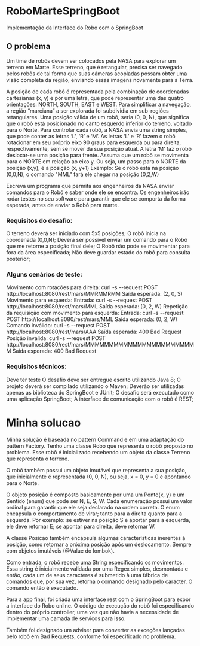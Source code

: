 # RoboMarteSpringBoot
Implementação da Interface do Robo com o SpringBoot

## O problema

Um time de robôs devem ser colocados pela NASA para explorar um terreno em Marte.
Esse terreno, que é retangular, precisa ser navegado pelos robôs de tal forma que suas câmeras acopladas possam obter uma visão completa da região, enviando essas imagens novamente para a Terra.

A posição de cada robô é representada pela combinação de coordenadas cartesianas (x, y) e por uma letra, que pode representar uma das quatro orientações: NORTH, SOUTH, EAST e WEST. Para simplificar a navegação, a região “marciana” a ser explorada foi subdividia em sub-regiões retangulares.
Uma posição válida de um robô, seria (0, 0, N), que significa que o robô está posicionado no canto esquerdo inferior do terreno, voltado para o Norte.
Para controlar cada robô, a NASA envia uma string simples, que pode conter as letras ‘L’, ‘R’ e ‘M’. As letras ‘L’ e ‘R’ fazem o robô rotacionar em seu próprio eixo 90 graus para esquerda ou para direita, respectivamente, sem se mover da sua posição atual. A letra ‘M’ faz o robô deslocar-se uma posição para frente.
Assuma que um robô se movimenta para o NORTE em relação ao eixo y. Ou seja, um passo para o NORTE da posição (x,y), é a posição (x, y+1)
Exemplo: Se o robô está na posição (0,0,N), o comando "MML" fará ele chegar na posição (0,2,W)

Escreva um programa que permita aos engenheiros da NASA enviar comandos para o Robô e saber onde ele se encontra. Os engenheiros irão rodar testes no seu software para garantir que ele se comporta da forma esperada, antes de enviar o Robô para marte.

### Requisitos do desafio:

O terreno deverá ser iniciado com 5x5 posições;
O robô inicia na coordenada (0,0,N);
Deverá ser possível enviar um comando para o Robô que me retorne a posição final dele;
O Robô não pode se movimentar para fora da área especificada;
Não deve guardar estado do robô para consulta posterior;

### Alguns cenários de teste:
Movimento com rotações para direita:
curl -s --request POST http://localhost:8080/rest/mars/MMRMMRMM
Saída esperada: (2, 0, S)
Movimento para esquerda:
Entrada: curl -s --request POST http://localhost:8080/rest/mars/MML
Saída esperada: (0, 2, W)
Repetição da requisição com movimento para esquerda:
Entrada: curl -s --request POST http://localhost:8080/rest/mars/MML
Saída esperada: (0, 2, W)
Comando inválido:
curl -s --request POST http://localhost:8080/rest/mars/AAA
Saída esperada: 400 Bad Request
Posição inválida:
curl -s --request POST http://localhost:8080/rest/mars/MMMMMMMMMMMMMMMMMMMMMMMM
Saída esperada: 400 Bad Request

### Requisitos técnicos:
Deve ter teste
O desafio deve ser entregue escrito utilizando Java 8;
O projeto deverá ser compilado utilizando o Maven;
Deverão ser utilizadas apenas as biblioteca do SpringBoot e JUnit;
O desafio será executado como uma aplicação SpringBoot;
A interface de comunicação com o robô é REST;

# Minha solucao

Minha solução é baseada no pattern Command e em uma adaptação do pattern Factory. 
Tenho uma classe Robo que representa o robô proposto no problema. Esse robô é inicializado recebendo um objeto da classe Terreno que representa o terreno.

O robô também possui um objeto imutável que representa a sua posição, que inicialmente é representada (0, 0, N), ou seja, x = 0, y = 0 e apontando para o Norte.

O objeto posição é composto basicamente por uma um Ponto(x, y) e um Sentido (enum) que pode ser N, E, S, W. Cada enumeração possui um valor ordinal para garantir que ele seja declarado na ordem correta. O enum encapsula o comportamento de virar; tanto para a direita quanto para a esquerda. Por exemplo: se estiver na posição S e aportar para a esquerda, ele deve retornar E; se apontar para direita, deve retornar W.

A classe Posicao também encapsula algumas características inerentes à posição, como retornar a próxima posição após um deslocamento. Sempre com objetos imutáveis (@Value do lombok).

Como entrada, o robô recebe uma String especificando os movimentos. Essa string é inicialmente validada por uma Regex simples, desmontada e então, cada um de seus caracteres é submetido à uma fábrica de comandos que, por sua vez, retorna o comando designado pelo caracter. O comando então é executado.

Para a app final, foi criada uma interface rest com o SpringBoot para expor a interface do Robo online. O código de execução do robô foi especificando dentro do próprio controller, uma vez que não havia a necessidade de implementar uma camada de serviços para isso.

Também foi designado um adviser para converter as exceções lançadas pelo robô em Bad Requests, conforme foi especificado no problema.
